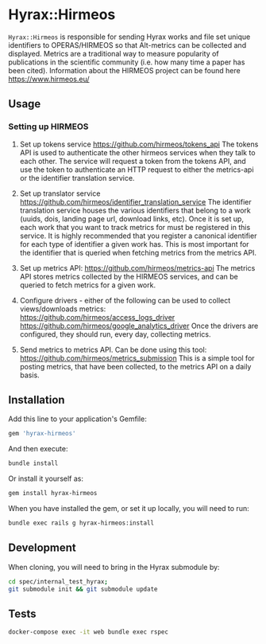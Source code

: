 # Hyrax::Hirmeos

`Hyrax::Hirmeos` is responsible for sending Hyrax works and file set unique identifiers to OPERAS/HIRMEOS so that Alt-metrics can be collected and displayed. Metrics are a traditional way to measure popularity of publications in the scientific community (i.e. how many time a paper has been cited). Information about the HIRMEOS project can be found here https://www.hirmeos.eu/

## Usage

### Setting up HIRMEOS
1) Set up tokens service
https://github.com/hirmeos/tokens_api
The tokens API is used to authenticate the other hirmeos services when they talk to each other.
The service will request a token from the tokens API, and use the token to authenticate an
HTTP request to either the metrics-api or the identifier translation service.

2) Set up translator service
https://github.com/hirmeos/identifier_translation_service
The identifier translation service houses the various identifiers that belong to a work (uuids,
dois, landing page url, download links, etc). Once it is set up, each work that you want to track
metrics for must be registered in this service.
It is highly recommended that you register a canonical identifier for each type of identifier a
given work has. This is most important for the identifier that is queried when fetching metrics
from the metrics API.

3) Set up metrics API:
https://github.com/hirmeos/metrics-api
The metrics API stores metrics collected by the HIRMEOS services, and can be queried to fetch metrics
for a given work.

4) Configure drivers - either of the following can be used to collect views/downloads metrics:
https://github.com/hirmeos/access_logs_driver
https://github.com/hirmeos/google_analytics_driver
Once the drivers are configured, they should run, every day, collecting metrics.

5) Send metrics to metrics API.
Can be done using this tool:
https://github.com/hirmeos/metrics_submission
This is a simple tool for posting metrics, that have been collected, to the metrics API on a daily basis.

## Installation

Add this line to your application's Gemfile:

```ruby
gem 'hyrax-hirmeos'
```

And then execute:

```bash
bundle install
```

Or install it yourself as:

```bash
gem install hyrax-hirmeos
```

When you have installed the gem, or set it up locally, you will need to run:

```bash
bundle exec rails g hyrax-hirmeos:install
```

## Development

When cloning, you will need to bring in the Hyrax submodule by:

```bash
cd spec/internal_test_hyrax;
git submodule init && git submodule update
```

## Tests

```bash
docker-compose exec -it web bundle exec rspec
```
